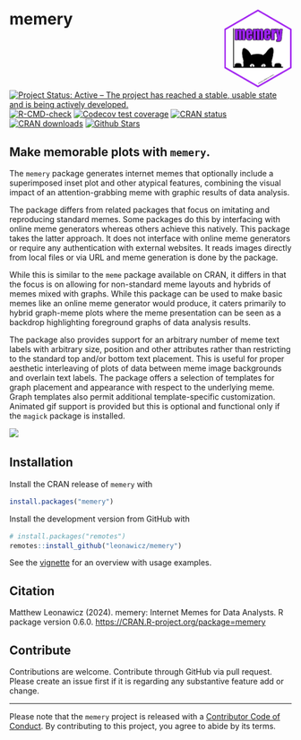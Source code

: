 
<!-- README.md is generated from README.Rmd. Please edit that file -->

# memery <img src="man/figures/logo.png" style="margin-left:10px;margin-bottom:5px;" width="120" align="right">

<!-- badges: start -->

[![Project Status: Active – The project has reached a stable, usable
state and is being actively
developed.](https://www.repostatus.org/badges/latest/active.svg)](https://www.repostatus.org/)
[![R-CMD-check](https://github.com/leonawicz/memery/actions/workflows/R-CMD-check.yaml/badge.svg)](https://github.com/leonawicz/memery/actions/workflows/R-CMD-check.yaml)
[![Codecov test
coverage](https://codecov.io/gh/leonawicz/memery/graph/badge.svg)](https://app.codecov.io/gh/leonawicz/memery)
[![CRAN
status](https://www.r-pkg.org/badges/version/memery)](https://CRAN.R-project.org/package=memery)
[![CRAN
downloads](https://cranlogs.r-pkg.org/badges/grand-total/memery)](https://cran.r-project.org/package=memery)
[![Github
Stars](https://img.shields.io/github/stars/leonawicz/memery.svg?style=social&label=Github)](https://github.com/leonawicz/memery)
<!-- badges: end -->

## Make memorable plots with `memery`.

The `memery` package generates internet memes that optionally include a
superimposed inset plot and other atypical features, combining the
visual impact of an attention-grabbing meme with graphic results of data
analysis.

The package differs from related packages that focus on imitating and
reproducing standard memes. Some packages do this by interfacing with
online meme generators whereas others achieve this natively. This
package takes the latter approach. It does not interface with online
meme generators or require any authentication with external websites. It
reads images directly from local files or via URL and meme generation is
done by the package.

While this is similar to the `meme` package available on CRAN, it
differs in that the focus is on allowing for non-standard meme layouts
and hybrids of memes mixed with graphs. While this package can be used
to make basic memes like an online meme generator would produce, it
caters primarily to hybrid graph-meme plots where the meme presentation
can be seen as a backdrop highlighting foreground graphs of data
analysis results.

The package also provides support for an arbitrary number of meme text
labels with arbitrary size, position and other attributes rather than
restricting to the standard top and/or bottom text placement. This is
useful for proper aesthetic interleaving of plots of data between meme
image backgrounds and overlain text labels. The package offers a
selection of templates for graph placement and appearance with respect
to the underlying meme. Graph templates also permit additional
template-specific customization. Animated gif support is provided but
this is optional and functional only if the `magick` package is
installed.

![](https://leonawicz.github.io/memery/articles/meme4d.jpg)

## Installation

Install the CRAN release of `memery` with

``` r
install.packages("memery")
```

Install the development version from GitHub with

``` r
# install.packages("remotes")
remotes::install_github("leonawicz/memery")
```

See the
[vignette](https://leonawicz.github.io/memery/articles/memery.html) for
an overview with usage examples.

## Citation

Matthew Leonawicz (2024). memery: Internet Memes for Data Analysts. R
package version 0.6.0. <https://CRAN.R-project.org/package=memery>

## Contribute

Contributions are welcome. Contribute through GitHub via pull request.
Please create an issue first if it is regarding any substantive feature
add or change.

------------------------------------------------------------------------

Please note that the `memery` project is released with a [Contributor
Code of
Conduct](https://github.com/leonawicz/memery/blob/master/CODE_OF_CONDUCT.md).
By contributing to this project, you agree to abide by its terms.
